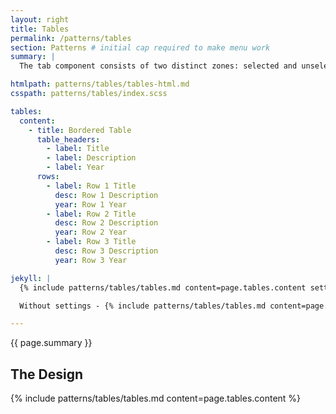 ```yaml
---
layout: right
title: Tables
permalink: /patterns/tables
section: Patterns # initial cap required to make menu work
summary: |
  The tab component consists of two distinct zones: selected and unselected. There are always at least two tabs and one is selected by default. Tabs are used to make it easy to explore and switch between different views.

htmlpath: patterns/tables/tables-html.md
csspath: patterns/tables/index.scss

tables:
  content:
    - title: Bordered Table
      table_headers:
        - label: Title
        - label: Description
        - label: Year
      rows:
        - label: Row 1 Title
          desc: Row 1 Description
          year: Row 1 Year
        - label: Row 2 Title
          desc: Row 2 Description
          year: Row 2 Year
        - label: Row 3 Title
          desc: Row 3 Description
          year: Row 3 Year

jekyll: |
  {% include patterns/tables/tables.md content=page.tables.content settings=page.tables.settings %}

  Without settings - {% include patterns/tables/tables.md content=page.tables.content %}

---
```


{{ page.summary }}

## The Design
{% include patterns/tables/tables.md content=page.tables.content %}